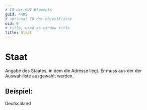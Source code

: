 ```yaml
---
# ID des GUI Elements
guid: 4405
# optional ID der Objektklasse
oid: 0
# title, used as window title
title: Staat
---
```


# Staat

Angabe des Staates, in dem die Adresse liegt. Er muss aus der der Auswahlliste ausgewählt werden.

## Beispiel:

Deutschland
